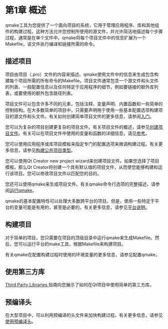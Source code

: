 # 第1章 概述

qmake工具为您提供了一个面向项目的系统，它用于管理应用程序、库和其他组件的构建过程。这种方法允许您控制所使用的源文件，并允许简洁地描述每个步骤过程，通常是在单个文件中。qmake将每个项目文件中的信息扩展为一个Makefile，该文件执行编译和链接所需的命令。

## 描述项目 <a href="#_toc4048" id="_toc4048"></a>

项目由项目（.pro）文件的内容来描述。qmake使用文件中的信息来生成包含构建每个项目所需的所有命令的Makefile。项目文件通常包含一个源文件和头文件的列表、一般配置信息以及任何特定于应用程序的细节，例如要链接的额外库列表，或要使用的额外包含路径列表。

项目文件可以包含许多不同的元素，包括注释、变量声明、内置函数和一些简单的控制结构。在大多数简单的项目中，只需要声明用于使用一些基本配置选项构建项目的源文件和头文件。有关如何创建简单项目文件的更多信息，请参阅[入门](di-2-zhang-ru-men.md)。

您可以为复杂的项目创建更复杂的项目文件。有关项目文件的概述，请参见[创建项目文件](di-3-zhang-chuang-jian-xiang-mu-wen-jian.md)。有关可以在项目文件中使用的变量和函数的详细信息，请见[参考](broken-reference)。

您可以使用应用程序或库项目模板来指定专门的配置选项来微调构建过程。有关更多信息，请参见[构建公共项目类型](di-4-zhang-gou-jian-tong-yong-xiang-mu-lei-xing.md)。

您可以使用Qt Creator new project wizard来创建项目文件。如果您选择了项目模板，那么Qt Creator将创建一个具有默认值的项目文件，从而使您能够构建和运行该项目。您可以修改项目文件以匹配您的目的。

您还可以使用qmake来生成项目文件。有关qmake命令行选项的完整描述，请参阅[运行qmake](di-5-zhang-yun-hang-qmake.md)。

qmake的基本配置特性可以处理大多数跨平台的项目。但是，使用一些特定于平台的变量可能是有用的，甚至是必要的。有关更多信息，请参见[平台说明](di-6-zhang-xi-tong-ping-tai-shuo-ming.md)。

## 构建项目 <a href="#_toc12692" id="_toc12692"></a>

对于简单的项目，您只需要在项目的顶级目录中运行qmake来生成Makefile。然后，您可以运行平台的make工具，根据Makefile来构建项目。

有关qmake在配置构建过程时使用的环境变量的更多信息，请参见配置qmake。

## 使用第三方库 <a href="#_toc2539" id="_toc2539"></a>

[Third Party Libraries ](http://qt-project.org/doc/qt-5/third-party-libraries.html)指南向您展示了如何在Qt项目中使用简单的第三方库。

## 预编译头 <a href="#_toc30032" id="_toc30032"></a>

在大型项目中，可以利用预编译的头文件来加快构建过程。有关更多信息，请参见[使用预编译头](di-9-zhang-shi-yong-yu-bian-yi-de-tou-wen-jian.md)。
